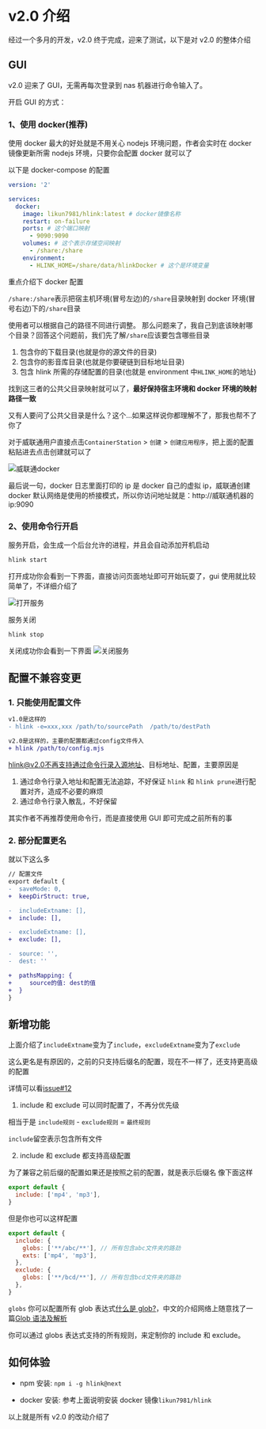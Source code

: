 # v2.0 介绍

经过一个多月的开发，v2.0 终于完成，迎来了测试，以下是对 v2.0 的整体介绍

## GUI

v2.0 迎来了 GUI，无需再每次登录到 nas 机器进行命令输入了。

开启 GUI 的方式：

### 1、使用 docker(推荐)

使用 docker 最大的好处就是不用关心 nodejs 环境问题，作者会实时在 docker 镜像更新所需 nodejs 环境，只要你会配置 docker 就可以了

以下是 docker-compose 的配置

```yaml
version: '2'

services:
  docker:
    image: likun7981/hlink:latest # docker镜像名称
    restart: on-failure
    ports: # 这个端口映射
      - 9090:9090
    volumes: # 这个表示存储空间映射
      - /share:/share
    environment:
      - HLINK_HOME=/share/data/hlinkDocker # 这个是环境变量
```

重点介绍下 docker 配置

`/share:/share`表示把宿主机环境(冒号左边)的`/share`目录映射到 docker 环境(冒号右边)下的`/share`目录

使用者可以根据自己的路径不同进行调整。
那么问题来了，我自己到底该映射哪个目录？回答这个问题前，我们先了解`/share`应该要包含哪些目录

1. 包含你的下载目录(也就是你的源文件的目录)
2. 包含你的影音库目录(也就是你要硬链到目标地址目录)
3. 包含 hlink 所需的存储配置的目录(也就是 environment 中`HLINK_HOME`的地址)

找到这三者的公共父目录映射就可以了，**最好保持宿主环境和 docker 环境的映射路径一致**

又有人要问了公共父目录是什么？这个...如果这样说你都理解不了，那我也帮不了你了

对于威联通用户直接点击`ContainerStation` > `创建` > `创建应用程序`，把上面的配置粘贴进去点击创建就可以了

![威联通docker](/qnap_docker.png)

最后说一句，docker 日志里面打印的 ip 是 docker 自己的虚拟 ip，威联通创建 docker 默认网络是使用的桥接模式，所以你访问地址就是：http://威联通机器的 ip:9090

### 2、使用命令行开启

服务开启，会生成一个后台允许的进程，并且会自动添加开机启动

```bash
hlink start
```

打开成功你会看到一下界面，直接访问页面地址即可开始玩耍了，gui 使用就比较简单了，不详细介绍了

![打开服务](/openServe.png)

服务关闭

```bash
hlink stop
```

关闭成功你会看到一下界面
![关闭服务](/stopServe.png)

## 配置不兼容变更

### 1. 只能使用配置文件

```diff
v1.0是这样的
- hlink -e=xxx,xxx /path/to/sourcePath  /path/to/destPath

v2.0是这样的，主要的配置都通过config文件传入
+ hlink /path/to/config.mjs
```

hlink@v2.0不再支持通过命令行录入源地址、目标地址、配置，主要原因是

1. 通过命令行录入地址和配置无法追踪，不好保证 `hlink` 和 `hlink prune`进行配置对齐，造成不必要的麻烦
2. 通过命令行录入散乱，不好保留

其实作者不再推荐使用命令行，而是直接使用 GUI 即可完成之前所有的事

### 2. 部分配置更名

就以下这么多

```diff
// 配置文件
export default {
-  saveMode: 0,
+  keepDirStruct: true,

-  includeExtname: [],
+  include: [],

-  excludeExtname: [],
+  exclude: [],

-  source: '',
-  dest: ''

+  pathsMapping: {
+     source的值: dest的值
+  }
}

```

## 新增功能

上面介绍了`includeExtname`变为了`include`，`excludeExtname`变为了`exclude`

这么更名是有原因的，之前的只支持后缀名的配置，现在不一样了，还支持更高级的配置

详情可以看[issue#12](https://github.com/likun7981/hlink/issues/12)

1. include 和 exclude 可以同时配置了，不再分优先级

相当于是 `include规则` - `exclude规则` = `最终规则`

`include`留空表示包含所有文件

2. include 和 exclude 都支持高级配置

为了兼容之前后缀的配置如果还是按照之前的配置，就是表示后缀名
像下面这样

```js
export default {
  include: ['mp4', 'mp3'],
}
```

但是你也可以这样配置

```js
export default {
  include: {
    globs: ['**/abc/**'], // 所有包含abc文件夹的路劲
    exts: ['mp4', 'mp3'],
  },
  exclude: {
    globs: ['**/bcd/**'], // 所有包含bcd文件夹的路劲
  },
}
```

`globs` 你可以配置所有 glob 表达式[什么是 glob?](<https://en.wikipedia.org/wiki/Glob_(programming)>)，中文的介绍网络上随意找了一篇[Glob 语法及解析](https://www.jianshu.com/p/d7a97b17ee5a)

你可以通过 globs 表达式支持的所有规则，来定制你的 include 和 exclude。

## 如何体验

- npm 安装: `npm i -g hlink@next`

- docker 安装: 参考上面说明安装 docker 镜像`likun7981/hlink`

以上就是所有 v2.0 的改动介绍了
